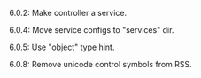 6.0.2: Make controller a service.

6.0.4: Move service configs to "services" dir.

6.0.5: Use "object" type hint.

6.0.8: Remove unicode control symbols from RSS.
